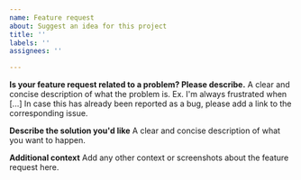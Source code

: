 ```yaml
---
name: Feature request
about: Suggest an idea for this project
title: ''
labels: ''
assignees: ''

---
```


**Is your feature request related to a problem? Please describe.**
A clear and concise description of what the problem is. Ex. I'm always frustrated when [...] In case this has already been reported as a bug, please add a link to the corresponding issue.

**Describe the solution you'd like**
A clear and concise description of what you want to happen.

**Additional context**
Add any other context or screenshots about the feature request here.
